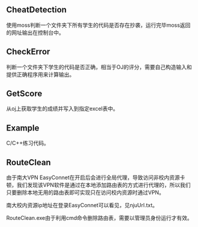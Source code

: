 ## CheatDetection
使用moss判断一个文件夹下所有学生的代码是否存在抄袭，运行完毕moss返回的网址输出在控制台中。

## CheckError
判断一个文件夹下学生的代码是否正确，相当于OJ的评分，需要自己构造输入和提供正确程序用来计算输出。

## GetScore
从oj上获取学生的成绩并写入到指定excel表中。

## Example
C/C++练习代码。

## RouteClean
由于南大VPN EasyConnet在开启后会进行全局代理，导致访问非校内资源卡顿，我们发现该VPN软件是通过在本地添加路由表的方式进行代理的，所以我们只要删除本地无用的路由表即可实现只在访问校内资源时通过VPN。

南大校内资源ip地址在登录EasyConnet可以看见，见njuUrl.txt。

RouteClean.exe由于利用cmd命令删除路由表，需要以管理员身份运行才有效。